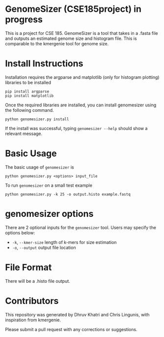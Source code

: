 # GenomeSizer (CSE185project) in progress

This is a project for CSE 185. GenomeSizer is a tool that takes in a .fasta file and outputs an estimated genome size and histogram file. This is comparable to the kmergenie tool for genome size. 

# Install Instructions
Installation requires the argparse and matplotlib (only for histogram plotting) libraries to be installed
```
pip install argparse
pip install matplotlib
```
Once the required libraries are installed, you can install genomesizer using the following command.
```
python genomesizer.py install
```
If the install was successful, typing ```genomesizer --help``` should show a relevant message.

# Basic Usage
The basic usage of ```genomesizer``` is 
```
python genomesizer.py <options> input_file
```
To run ```genomesizer``` on a small test example
```
python genomesizer.py -k 25 -o output.histo example.fastq
```

# genomesizer options
There are 2 optional inputs for the ```genomesizer``` tool. Users may specify the options below:
 - ```-k```, ```--kmer-size``` length of k-mers for size estimation
 - ```-o```, ```--output``` output file location

# File Format
There will be a .histo file output.

# Contributors
This repository was generated by Dhruv Khatri and Chris Lingunis, with inspiration from kmergenie.

Please submit a pull request with any corrections or suggestions.
